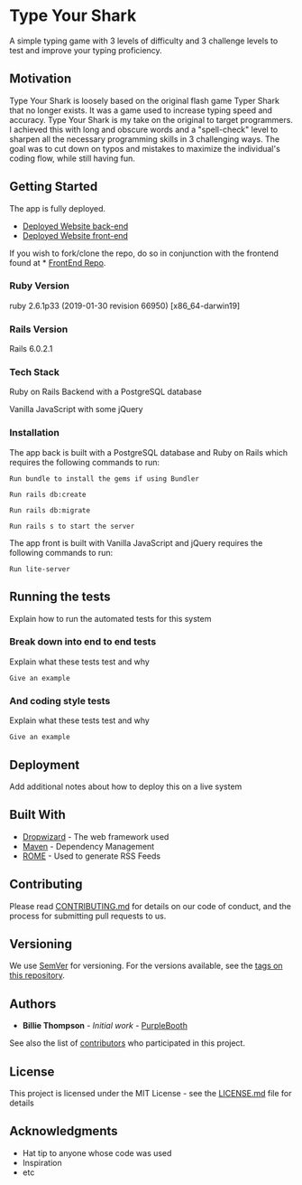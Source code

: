 # Type Your Shark

A simple typing game with 3 levels of difficulty and 3 challenge levels to test and improve your typing proficiency. 

## Motivation

Type Your Shark is loosely based on the original flash game Typer Shark that no longer exists. It was a game used to increase typing speed and accuracy. Type Your Shark is my take on the original to target programmers. I achieved this with long and obscure words and a "spell-check" level to sharpen all the necessary programming skills in 3 challenging ways. The goal was to cut down on typos and mistakes to maximize the individual's coding flow, while still having fun. 

## Getting Started

The app is fully deployed. 

* [Deployed Website back-end](https://type-your-shark.firebaseapp.com/)
* [Deployed Website front-end](https://type-your-shark.herokuapp.com/)

If you wish to fork/clone the repo, do so in conjunction with the frontend found at * [FrontEnd Repo](https://github.com/miriamgrigsby/type-your-shark-frontend). 

### Ruby Version 

ruby 2.6.1p33 (2019-01-30 revision 66950) [x86_64-darwin19]

### Rails Version

Rails 6.0.2.1

### Tech Stack

Ruby on Rails Backend with a PostgreSQL database 

Vanilla JavaScript with some jQuery 

### Installation

The app back is built with a PostgreSQL database and Ruby on Rails which requires the following commands to run: 

    Run bundle to install the gems if using Bundler

    Run rails db:create
    
    Run rails db:migrate

    Run rails s to start the server
    
The app front is built with Vanilla JavaScript and jQuery requires the following commands to run: 
    
    Run lite-server

## Running the tests

Explain how to run the automated tests for this system

### Break down into end to end tests

Explain what these tests test and why

```
Give an example
```

### And coding style tests

Explain what these tests test and why

```
Give an example
```

## Deployment

Add additional notes about how to deploy this on a live system

## Built With

* [Dropwizard](http://www.dropwizard.io/1.0.2/docs/) - The web framework used
* [Maven](https://maven.apache.org/) - Dependency Management
* [ROME](https://rometools.github.io/rome/) - Used to generate RSS Feeds

## Contributing

Please read [CONTRIBUTING.md](https://gist.github.com/PurpleBooth/b24679402957c63ec426) for details on our code of conduct, and the process for submitting pull requests to us.

## Versioning

We use [SemVer](http://semver.org/) for versioning. For the versions available, see the [tags on this repository](https://github.com/your/project/tags). 

## Authors

* **Billie Thompson** - *Initial work* - [PurpleBooth](https://github.com/PurpleBooth)

See also the list of [contributors](https://github.com/your/project/contributors) who participated in this project.

## License

This project is licensed under the MIT License - see the [LICENSE.md](LICENSE.md) file for details

## Acknowledgments

* Hat tip to anyone whose code was used
* Inspiration
* etc
